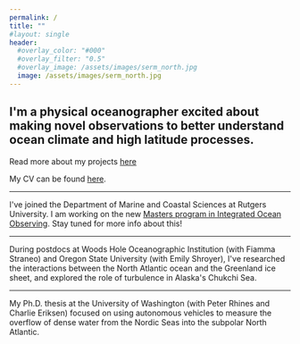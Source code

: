 ```yaml
---
permalink: /
title: ""
#layout: single
header:
  #overlay_color: "#000"
  #overlay_filter: "0.5"
  #overlay_image: /assets/images/serm_north.jpg
  image: /assets/images/serm_north.jpg
---
```


**I'm a physical oceanographer excited about making novel observations to better understand ocean climate and high latitude processes.**
---
Read more about my projects [here](https://nlbeaird.github.io/research/)

My CV can be found [here](https://nlbeaird.github.io/assets/beaird_CV.pdf).

---

I've joined the Department of Marine and Coastal Sciences at Rutgers University. I am working on the new [Masters program in Integrated Ocean Observing](https://rucool.marine.rutgers.edu/academics/masters-of-operational-oceanography/). Stay tuned for more info about this!

---

During postdocs at Woods Hole Oceanographic Institution (with Fiamma Straneo) and Oregon State University (with Emily Shroyer), I've researched the interactions between the North Atlantic ocean and the Greenland ice sheet, and explored the role of turbulence in Alaska's Chukchi Sea.

---

My Ph.D. thesis at the University of Washington (with Peter Rhines and Charlie Eriksen) focused on using autonomous vehicles to measure the overflow of dense water from the Nordic Seas into the subpolar North Atlantic.
